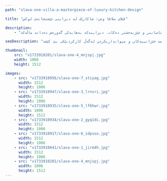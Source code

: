 ```yaml
---
path: "slava-one-villa-a-masterpiece-of-luxury-kitchen-design"

title: "ڤێلای سلاڤا وەن: شاکارێک لە دیزاینی چێشتخانەی لوکس"

description:
    - "ئێمە چێشتخانەیەکی لوکس و جوانمان بۆ ڤێلایەک لە سلاڤا وەن دیزاین کرد. تیمەکەمان بە وردی کەرەستەی بەرزترین کوالێتی و ئامێری مۆدێرنی هەڵبژارد بۆ دروستکردنی شوێنێکی تەواو بۆ لێنانی خواردن. چێشتخانەکە شوێنی زۆری تێدایە بۆ جموجۆڵ و هەڵگرتنی هەموو شتێک بە ڕێکوپێکی. دڵنیامان کردەوە کە جوان دەردەکەوێت و لە هەمان کاتدا بەکارهێنانی ئاسانە بۆ هەموو ڕۆژێک. چ خواردنی خێزانی لێبنرێت یان ئاهەنگی شێوی میوانداری بکرێت، ئەم چێشتخانە نوێیە هەموو شتێک ئاسانتر و چێژبەخشتر دەکات. دیزاینەکە بەهایەکی گەورەش دەداتە ماڵەکە."

seoDescription: "ئەزموونی دیزاینی چێشتخانەی لوکس لە ڤێلای سلاڤا وەن کە کەرەستەی پرێمیەم، ئامێری مۆدێرن و چارەسەری زیرەکی هەڵگرتن لەخۆدەگرێت. شوێنەکەت لەگەڵ دیزاینەرە شارەزاکانمان بگۆڕە. چێشتخانەیەکی سەرنجڕاکێش دروست بکە کە تەواو بێت بۆ ژەمە خێزانییەکان و میوانداریکردن لەگەڵ کارکردنێکی بێ کێشە."

thumbnail:
    src: "v1733910201/slava-one-4_mnjspj.jpg"
    width: 1006
    height: 1512

images:
    - src: "v1733910956/slava-one-7_stiyag.jpg"
      width: 1512
      height: 1006
    - src: "v1733910947/slava-one-3_lrnsri.jpg"
      width: 1512
      height: 1006
    - src: "v1733910935/slava-one-5_lf6hwr.jpg"
      width: 1006
      height: 1512
    - src: "v1733910934/slava-one-2_gyq1di.jpg"
      width: 1512
      height: 1006
    - src: "v1733910917/slava-one-6_idpuso.jpg"
      width: 1512
      height: 1006
    - src: "v1733910641/slava-one-1_jirm4h.jpg"
      width: 1512
      height: 1006
    - src: "v1733910201/slava-one-4_mnjspj.jpg"
      width: 1006
      height: 1512
---
```

